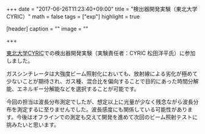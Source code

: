 +++
date = "2017-06-26T11:23:40+09:00"
title = "検出器開発実験（東北大学CYRIC）"
math = false
tags = ["exp"]
highlight = true

[header]
  caption = ""
  image = ""

+++

[東北大学CYRIC](http://www.cyric.tohoku.ac.jp/index_j.html)での検出器開発実験（実験責任者：CYRIC 松田洋平氏）に参加しました。

<!--more-->

ガスシンチレータは大強度ビーム照射化においても、放射線による劣化が極めて少ないことが期待され、ガス種、混合比を偏向することで目的にあった時間分解能、エネルギー分解能などを選択することが可能です。

今回の担当は波長分布測定でしたが、想定以上に光量が少なく残念ながら波長分布を測定するに至りませんでした。波長感度にも関係している可能性があります。今後はオフラインでの測定も交えて開発を進めて次回のビーム照射テストに挑みたいと思います。
